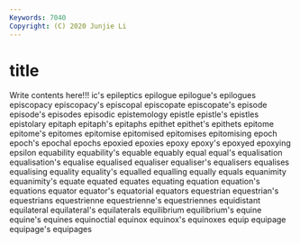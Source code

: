 ```yaml
---
Keywords: 7040
Copyright: (C) 2020 Junjie Li
---
```


# title

Write contents here!!!
ic's 
epileptics 
epilogue 
epilogue's 
epilogues 
episcopacy 
episcopacy's 
episcopal 
episcopate
episcopate's 
episode 
episode's 
episodes 
episodic 
epistemology 
epistle 
epistle's 
epistles 
epistolary
epitaph 
epitaph's 
epitaphs 
epithet 
epithet's 
epithets 
epitome 
epitome's 
epitomes 
epitomise
epitomised 
epitomises 
epitomising 
epoch 
epoch's 
epochal 
epochs 
epoxied 
epoxies 
epoxy
epoxy's 
epoxyed 
epoxying 
epsilon 
equability 
equability's 
equable 
equably 
equal 
equal's
equalisation 
equalisation's 
equalise 
equalised 
equaliser 
equaliser's 
equalisers 
equalises 
equalising 
equality
equality's 
equalled 
equalling 
equally 
equals 
equanimity 
equanimity's 
equate 
equated 
equates
equating 
equation 
equation's 
equations 
equator 
equator's 
equatorial 
equators 
equestrian 
equestrian's
equestrians 
equestrienne 
equestrienne's 
equestriennes 
equidistant 
equilateral 
equilateral's 
equilaterals 
equilibrium 
equilibrium's
equine 
equine's 
equines 
equinoctial 
equinox 
equinox's 
equinoxes 
equip 
equipage 
equipage's
equipages 
